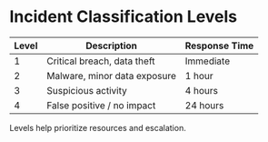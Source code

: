 # Incident Classification Levels

| Level | Description                     | Response Time |
|-------|---------------------------------|---------------|
| 1     | Critical breach, data theft     | Immediate     |
| 2     | Malware, minor data exposure    | 1 hour        |
| 3     | Suspicious activity             | 4 hours       |
| 4     | False positive / no impact      | 24 hours      |

Levels help prioritize resources and escalation.
